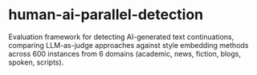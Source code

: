 # human-ai-parallel-detection
Evaluation framework for detecting AI-generated text continuations, comparing LLM-as-judge approaches against style embedding methods across 600 instances from 6 domains (academic, news, fiction, blogs, spoken, scripts).
